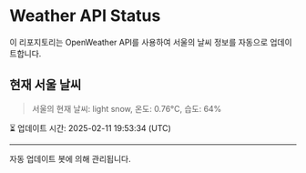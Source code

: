 
# Weather API Status

이 리포지토리는 OpenWeather API를 사용하여 서울의 날씨 정보를 자동으로 업데이트합니다.

## 현재 서울 날씨
> 서울의 현재 날씨: light snow, 온도: 0.76°C, 습도: 64%

⏳ 업데이트 시간: 2025-02-11 19:53:34 (UTC)

---
자동 업데이트 봇에 의해 관리됩니다.
